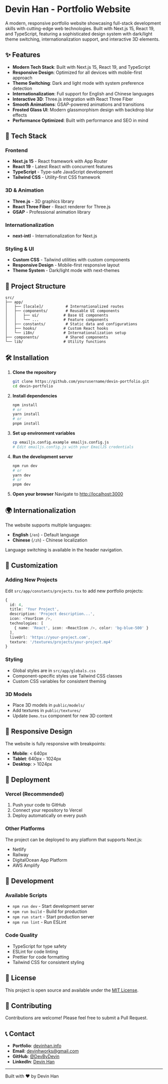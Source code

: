 # Devin Han - Portfolio Website

A modern, responsive portfolio website showcasing full-stack development skills with cutting-edge web technologies. Built with Next.js 15, React 19, and TypeScript, featuring a sophisticated design system with dark/light theme switching, internationalization support, and interactive 3D elements.

## ✨ Features

- **Modern Tech Stack**: Built with Next.js 15, React 19, and TypeScript
- **Responsive Design**: Optimized for all devices with mobile-first approach
- **Theme Switching**: Dark and light mode with system preference detection
- **Internationalization**: Full support for English and Chinese languages
- **Interactive 3D**: Three.js integration with React Three Fiber
- **Smooth Animations**: GSAP-powered animations and transitions
- **Frosted Glass UI**: Modern glassmorphism design with backdrop blur effects
- **Performance Optimized**: Built with performance and SEO in mind

## 🚀 Tech Stack

### Frontend

- **Next.js 15** - React framework with App Router
- **React 19** - Latest React with concurrent features
- **TypeScript** - Type-safe JavaScript development
- **Tailwind CSS** - Utility-first CSS framework

### 3D & Animation

- **Three.js** - 3D graphics library
- **React Three Fiber** - React renderer for Three.js
- **GSAP** - Professional animation library

### Internationalization

- **next-intl** - Internationalization for Next.js

### Styling & UI

- **Custom CSS** - Tailwind utilities with custom components
- **Responsive Design** - Mobile-first responsive layout
- **Theme System** - Dark/light mode with next-themes

## 📁 Project Structure

```
src/
├── app/
│   ├── [locale]/          # Internationalized routes
│   ├── components/        # Reusable UI components
│   │   ├── ui/           # Base UI components
│   │   └── ...           # Feature components
│   ├── constants/         # Static data and configurations
│   ├── hooks/            # Custom React hooks
│   └── i18n/             # Internationalization setup
├── components/            # Shared components
└── lib/                  # Utility functions
```

## 🛠️ Installation

1. **Clone the repository**

   ```bash
   git clone https://github.com/yourusername/devin-portfolio.git
   cd devin-portfolio
   ```

2. **Install dependencies**

   ```bash
   npm install
   # or
   yarn install
   # or
   pnpm install
   ```

3. **Set up environment variables**

   ```bash
   cp emailjs.config.example emailjs.config.js
   # Edit emailjs.config.js with your EmailJS credentials
   ```

4. **Run the development server**

   ```bash
   npm run dev
   # or
   yarn dev
   # or
   pnpm dev
   ```

5. **Open your browser**
   Navigate to [http://localhost:3000](http://localhost:3000)

## 🌍 Internationalization

The website supports multiple languages:

- **English** (`/en`) - Default language
- **Chinese** (`/zh`) - Chinese localization

Language switching is available in the header navigation.

## 🎨 Customization

### Adding New Projects

Edit `src/app/constants/projects.tsx` to add new portfolio projects:

```typescript
{
  id: 4,
  title: 'Your Project',
  description: 'Project description...',
  icon: <YourIcon />,
  technologies: [
    { name: 'React', icon: <ReactIcon />, color: 'bg-blue-500' }
  ],
  liveUrl: 'https://your-project.com',
  texture: '/textures/projects/your-project.mp4'
}
```

### Styling

- Global styles are in `src/app/globals.css`
- Component-specific styles use Tailwind CSS classes
- Custom CSS variables for consistent theming

### 3D Models

- Place 3D models in `public/models/`
- Add textures in `public/textures/`
- Update `Demo.tsx` component for new 3D content

## 📱 Responsive Design

The website is fully responsive with breakpoints:

- **Mobile**: < 640px
- **Tablet**: 640px - 1024px
- **Desktop**: > 1024px

## 🚀 Deployment

### Vercel (Recommended)

1. Push your code to GitHub
2. Connect your repository to Vercel
3. Deploy automatically on every push

### Other Platforms

The project can be deployed to any platform that supports Next.js:

- Netlify
- Railway
- DigitalOcean App Platform
- AWS Amplify

## 🔧 Development

### Available Scripts

- `npm run dev` - Start development server
- `npm run build` - Build for production
- `npm run start` - Start production server
- `npm run lint` - Run ESLint

### Code Quality

- TypeScript for type safety
- ESLint for code linting
- Prettier for code formatting
- Tailwind CSS for consistent styling

## 📄 License

This project is open source and available under the [MIT License](LICENSE).

## 🤝 Contributing

Contributions are welcome! Please feel free to submit a Pull Request.

## 📞 Contact

- **Portfolio**: [devinhan.info](https://devinhan.info)
- **Email**: devinhworks@gmail.com
- **GitHub**: [@DevByDevin](https://github.com/DevByDevin)
- **LinkedIn**: [Devin Han](https://www.linkedin.com/in/devinh1109/)

---

Built with ❤️ by Devin Han
